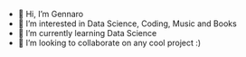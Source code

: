 - 👋 Hi, I’m Gennaro
- 👀 I’m interested in Data Science, Coding, Music and Books
- 🌱 I’m currently learning Data Science
- 💞️ I’m looking to collaborate on any cool project :)

<!---
geno93/geno93 is a ✨ special ✨ repository because its `README.md` (this file) appears on your GitHub profile.
You can click the Preview link to take a look at your changes.
--->

